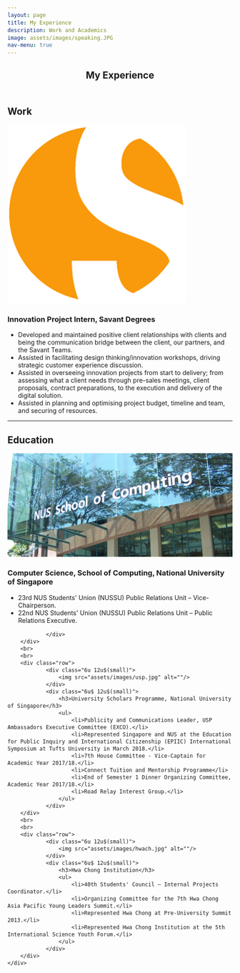 ```yaml
---
layout: page
title: My Experience
description: Work and Academics
image: assets/images/speaking.JPG
nav-menu: true
---
```

<!--- originally elements>
<!-- Main -->
<div id="main" class="alt">

<!-- One -->
<section id="one">
	<div class="inner">
		<header class="major">
			<h1>My Experience</h1>
		</header>

<!-- Content -->
<h2 id="content">Work</h2>
		<div class="row">
			<div class="6u 12u$(small)">
				<img src="assets/images/sd.png" alt="" width="400" height="400"/>
			</div>
			<div class="6u$ 12u$(small)">
				<h3>Innovation Project Intern, Savant Degrees</h3>
				<ul>
					<li>Developed and maintained positive client relationships with clients and being the communication bridge between the client, our partners, and the Savant Teams.</li>
					<li>Assisted in facilitating design thinking/innovation workshops, driving strategic customer experience discussion.</li>
					<li>Assisted in overseeing innovation projects from start to delivery; from assessing what a client needs through pre-sales meetings, client proposals, contract preparations, to the execution and delivery of the digital solution.</li>
					<li>Assisted in planning and optimising project budget, timeline and team, and securing of resources.</li>
				</ul>
			</div>
		</div>
		<hr />
<h2 id="content">Education</h2>
		<div class="row">
				<div class="6u 12u$(small)">
					<img src="assets/images/soc.JPG" alt=""/>
				</div>
				<div class="6u$ 12u$(small)">
					<h3>Computer Science, School of Computing, National University of Singapore</h3>
					<ul>
						<li>23rd NUS Students' Union (NUSSU) Public Relations Unit – Vice-Chairperson.</li>
						<li>22nd NUS Students' Union (NUSSU) Public Relations Unit – Public Relations Executive.</li>
					</ul>
					
				</div>
		</div>
		<br>
		<br>
		<div class="row">
				<div class="6u 12u$(small)">
					<img src="assets/images/usp.jpg" alt=""/>
				</div>
				<div class="6u$ 12u$(small)">
					<h3>University Scholars Programme, National University of Singapore</h3>
					<ul>
						<li>Publicity and Communications Leader, USP Ambassadors Executive Committee (EXCO).</li>
						<li>Represented Singapore and NUS at the Education for Public Inquiry and International Citizenship (EPIIC) International Symposium at Tufts University in March 2018.</li>
						<li>7th House Committee - Vice-Captain for Academic Year 2017/18.</li>
						<li>Connect Tuition and Mentorship Programme</li>
						<li>End of Semester 1 Dinner Organizing Committee, Academic Year 2017/18.</li>
						<li>Road Relay Interest Group.</li>
					</ul>
				</div>
		</div>
		<br>
		<br>
		<div class="row">
				<div class="6u 12u$(small)">
					<img src="assets/images/hwach.jpg" alt=""/>
				</div>
				<div class="6u$ 12u$(small)">
					<h3>Hwa Chong Institution</h3>
					<ul>
						<li>40th Students' Council – Internal Projects Coordinator.</li>
						<li>Organizing Committee for the 7th Hwa Chong Asia Pacific Young Leaders Summit.</li>
						<li>Represented Hwa Chong at Pre-University Summit 2013.</li>
						<li>Represented Hwa Chong Institution at the 5th International Science Youth Forum.</li>
					</ul>
				</div>
		</div>
	</div>

</section>

</div>
